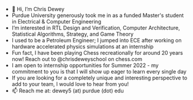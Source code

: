- 👋 Hi, I’m Chris Dewey
- Purdue University generously took me in as a funded Master's student in Electrical & Computer Engineering
- I’m interested in RTL Design and Verification, Computer Architecture, Statistical Algorithms, Strategy, and Game Theory
- I used to be a Petroleum Engineer; I jumped into ECE after working on hardware accelerated physics simulations at an internship
- Fun fact, I have been playing Chess recreationally for around 20 years now! Reach out to @chrisdeweyschool on chess.com 
- I am open to internship opportunities for Summer 2022 - my commitment to you is that I will show up eager to learn every single day
- If you are looking for a completely unique and interesting perspective to add to your team, I would love to hear from you!
- 📫 Reach me at: dewey5 (at) purdue (dot) edu

<!---
c-dewey/c-dewey is a ✨ special ✨ repository because its `README.md` (this file) appears on your GitHub profile.
You can click the Preview link to take a look at your changes.
--->
